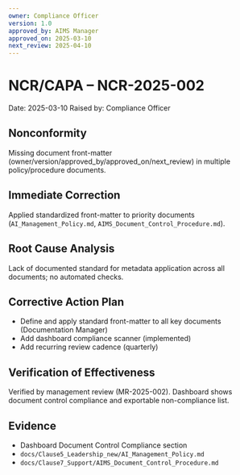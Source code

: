 ```yaml
---
owner: Compliance Officer
version: 1.0
approved_by: AIMS Manager
approved_on: 2025-03-10
next_review: 2025-04-10
---
```


# NCR/CAPA – NCR-2025-002

Date: 2025-03-10
Raised by: Compliance Officer

## Nonconformity
Missing document front-matter (owner/version/approved_by/approved_on/next_review) in multiple policy/procedure documents.

## Immediate Correction
Applied standardized front-matter to priority documents (`AI_Management_Policy.md`, `AIMS_Document_Control_Procedure.md`).

## Root Cause Analysis
Lack of documented standard for metadata application across all documents; no automated checks.

## Corrective Action Plan
- Define and apply standard front-matter to all key documents (Documentation Manager)
- Add dashboard compliance scanner (implemented)
- Add recurring review cadence (quarterly)

## Verification of Effectiveness
Verified by management review (MR-2025-002). Dashboard shows document control compliance and exportable non-compliance list.

## Evidence
- Dashboard Document Control Compliance section
- `docs/Clause5_Leadership_new/AI_Management_Policy.md`
- `docs/Clause7_Support/AIMS_Document_Control_Procedure.md`

